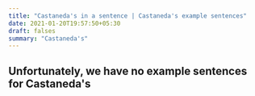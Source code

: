 ```yaml
---
title: "Castaneda's in a sentence | Castaneda's example sentences"
date: 2021-01-20T19:57:50+05:30
draft: falses
summary: "Castaneda's"
---
```

## Unfortunately, we have no example sentences for Castaneda's                 
